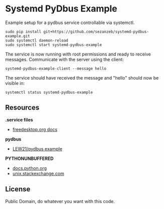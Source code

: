 # Systemd PyDbus Example

Example setup for a pydbus service controllable via systemctl.

```
sudo pip install git+https://github.com/sezanzeb/systemd-pydbus-example.git
sudo systemctl daemon-reload
sudo systemctl start systemd-pydbus-example
```

The service is now running with root permissions and ready to receive
messages. Communicate with the server using the client:

```
systemd-pydbus-example-client --message hello
```

The service should have received the message and "hello" should now be
visible in:

```
systemctl status systemd-pydbus-example
```

## Resources

**.service files**

- [freedesktop.org docs](https://dbus.freedesktop.org/doc/dbus-daemon.1.html)

**pydbus**

- [LEW21/pydbus example](https://github.com/LEW21/pydbus/tree/cc407c8b1d25b7e28a6d661a29f9e661b1c9b964/examples/clientserver)

**PYTHONUNBUFFERED**

- [docs.python.org](https://docs.python.org/2/using/cmdline.html#envvar-PYTHONUNBUFFERED)
- [unix.stackexchange.com](https://unix.stackexchange.com/questions/285419/systemd-python-service-not-sending-all-output-to-syslog)

## License

Public Domain, do whatever you want with this code.
